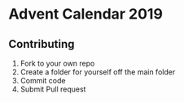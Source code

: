 # Advent Calendar 2019

## Contributing

1. Fork to your own repo
1. Create a folder for yourself off the main folder
1. Commit code
1. Submit Pull request
